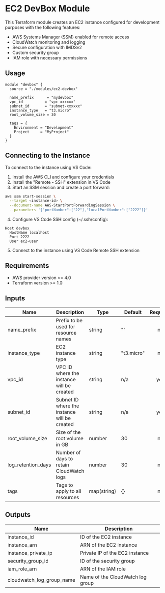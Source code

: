 # EC2 DevBox Module

This Terraform module creates an EC2 instance configured for development purposes with the following features:

- AWS Systems Manager (SSM) enabled for remote access
- CloudWatch monitoring and logging
- Secure configuration with IMDSv2
- Custom security group
- IAM role with necessary permissions

## Usage

```hcl
module "devbox" {
  source = "./modules/ec2-devbox"

  name_prefix      = "mydevbox"
  vpc_id          = "vpc-xxxxxx"
  subnet_id       = "subnet-xxxxxx"
  instance_type   = "t3.micro"
  root_volume_size = 30

  tags = {
    Environment = "Development"
    Project     = "MyProject"
  }
}
```

## Connecting to the Instance

To connect to the instance using VS Code:

1. Install the AWS CLI and configure your credentials
2. Install the "Remote - SSH" extension in VS Code
3. Start an SSM session and create a port forward:

```bash
aws ssm start-session \
  --target <instance-id> \
  --document-name AWS-StartPortForwardingSession \
  --parameters '{"portNumber":["22"],"localPortNumber":["2222"]}'
```

4. Configure VS Code SSH config (~/.ssh/config):

```
Host devbox
  HostName localhost
  Port 2222
  User ec2-user
```

5. Connect to the instance using VS Code Remote SSH extension

## Requirements

- AWS provider version >= 4.0
- Terraform version >= 1.0

## Inputs

| Name | Description | Type | Default | Required |
|------|-------------|------|---------|:--------:|
| name_prefix | Prefix to be used for resource names | string | "" | no |
| instance_type | EC2 instance type | string | "t3.micro" | no |
| vpc_id | VPC ID where the instance will be created | string | n/a | yes |
| subnet_id | Subnet ID where the instance will be created | string | n/a | yes |
| root_volume_size | Size of the root volume in GB | number | 30 | no |
| log_retention_days | Number of days to retain CloudWatch logs | number | 30 | no |
| tags | Tags to apply to all resources | map(string) | {} | no |

## Outputs

| Name | Description |
|------|-------------|
| instance_id | ID of the EC2 instance |
| instance_arn | ARN of the EC2 instance |
| instance_private_ip | Private IP of the EC2 instance |
| security_group_id | ID of the security group |
| iam_role_arn | ARN of the IAM role |
| cloudwatch_log_group_name | Name of the CloudWatch log group |
